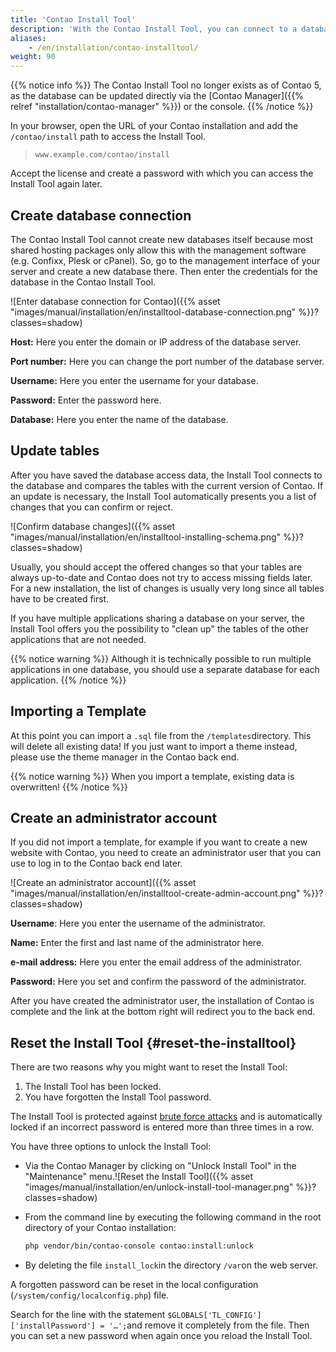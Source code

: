 ```yaml
---
title: 'Contao Install Tool'
description: 'With the Contao Install Tool, you can connect to a database, update tables, import templates and create an administrator account.'
aliases:
    - /en/installation/contao-installtool/
weight: 90
---
```


{{% notice info %}}
The Contao Install Tool no longer exists as of Contao 5, as the database can be updated directly via 
the [Contao Manager]({{% relref "installation/contao-manager" %}}) or the console.
{{% /notice %}}

In your browser, open the URL of your Contao installation and add the `/contao/install` path to access the Install Tool.

> `www.example.com/contao/install`

Accept the license and create a password with which you can access the Install Tool again later.

## Create database connection

The Contao Install Tool cannot create new databases itself because most shared hosting packages only allow this with the management software (e.g. Confixx, Plesk or cPanel). So, go to the management interface of your server and create a new database there. Then enter the credentials for the database in the Contao Install Tool.

![Enter database connection for Contao]({{% asset "images/manual/installation/en/installtool-database-connection.png" %}}?classes=shadow)

**Host:** Here you enter the domain or IP address of the database server.

**Port number:** Here you can change the port number of the database server.

**Username:** Here you enter the username for your database.

**Password:** Enter the password here.

**Database:** Here you enter the name of the database.

## Update tables

After you have saved the database access data, the Install Tool connects to the database and compares the tables with the current version of Contao. If an update is necessary, the Install Tool automatically presents you a list of changes that you can confirm or reject.

![Confirm database changes]({{% asset "images/manual/installation/en/installtool-installing-schema.png" %}}?classes=shadow)

Usually, you should accept the offered changes so that your tables are always up-to-date and Contao does not try to access missing fields later. For a new installation, the list of changes is usually very long since all tables have to be created first.

If you have multiple applications sharing a database on your server, the Install Tool offers you the possibility to "clean up" the tables of the other applications that are not needed.

{{% notice warning %}}
Although it is technically possible to run multiple applications in one database, you should use a separate database for each application.
{{% /notice %}}

## Importing a Template

At this point you can import a `.sql` file from the `/templates`directory. This will delete all existing data! If you just want to import a theme instead, please use the theme manager in the Contao back end.

{{% notice warning %}}
When you import a template, existing data is overwritten! 
{{% /notice %}}

## Create an administrator account

If you did not import a template, for example if you want to create a new website with Contao, you need to create an administrator user that you can use to log in to the Contao back end later.

![Create an administrator account]({{% asset "images/manual/installation/en/installtool-create-admin-account.png" %}}?classes=shadow)

**Username**: Here you enter the username of the administrator.

**Name:** Enter the first and last name of the administrator here.

**e-mail address:** Here you enter the email address of the administrator.

**Password:** Here you set and confirm the password of the administrator.

After you have created the administrator user, the installation of Contao is complete and the link at the bottom right
will redirect you to the back end.


## Reset the Install Tool {#reset-the-installtool}

There are two reasons why you might want to reset the Install Tool:

1. The Install Tool has been locked.
2. You have forgotten the Install Tool password.

The Install Tool is protected against [brute force attacks](https://de.wikipedia.org/wiki/Brute-Force-Methode) and is automatically locked if an incorrect password is entered more than three times in a row.

You have three options to unlock the Install Tool:

- Via the Contao Manager by clicking on "Unlock Install Tool" in the "Maintenance" menu.![Reset the Install Tool]({{% asset "images/manual/installation/en/unlock-install-tool-manager.png" %}}?classes=shadow)
- From the command line by executing the following command in the root directory of your Contao installation:
  
  ```bash
  php vendor/bin/contao-console contao:install:unlock
  ```
- By deleting the file `install_lock`in the directory `/var`on the web server.

A forgotten password can be reset in the local configuration (`/system/config/localconfig.php`) file.

Search for the line with the statement `$GLOBALS['TL_CONFIG']['installPassword'] = '…';`and remove it completely from the file. Then you can set a new password when again once you reload the Install Tool.
